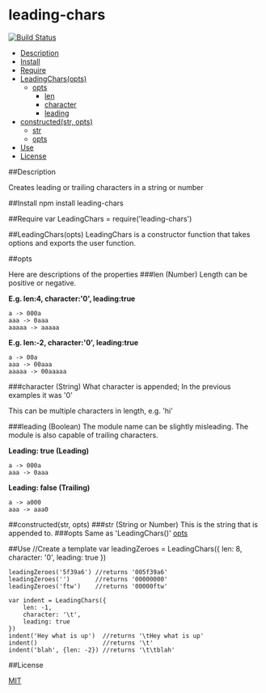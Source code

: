 leading-chars
=============

[![Build Status](https://travis-ci.org/ArtskydJ/leading-chars.svg?branch=master)](https://travis-ci.org/ArtskydJ/leading-chars)

- [Description](#description)
- [Install](#install)
- [Require](#require)
- [LeadingChars(opts)](#leadingcharsopts)
	- [opts](#opts)
		- [len](#len-number)
		- [character](#character-string)
		- [leading](#description)
- [constructed(str, opts)](#description)
	- [str](#str-string-or-number)
	- [opts](#opts-1)
- [Use](#use)
- [License](#license)

##Description

Creates leading or trailing characters in a string or number

##Install
	npm install leading-chars
	
##Require
	var LeadingChars = require('leading-chars')

##LeadingChars(opts)
LeadingChars is a constructor function that takes options and exports the user function.

##opts

Here are descriptions of the properties
###len (Number)
Length can be positive or negative.

**E.g. len:4, character:'0', leading:true**

	a -> 000a  
	aaa -> 0aaa  
	aaaaa -> aaaaa  

**E.g. len:-2, character:'0', leading:true**

	a -> 00a  
	aaa -> 00aaa  
	aaaaa -> 00aaaaa

###character (String)
What character is appended; In the previous examples it was '0'

This can be multiple characters in length, e.g. 'hi'

###leading (Boolean)
The module name can be slightly misleading. The module is also capable of trailing characters.

**Leading: true (Leading)**

	a -> 000a  
	aaa -> 0aaa

**Leading: false (Trailing)**

	a -> a000  
	aaa -> aaa0 

##constructed(str, opts)
###str (String or Number)
This is the string that is appended to.
###opts
Same as 'LeadingChars()' [opts](#opts)

##Use
	//Create a template
	var leadingZeroes = LeadingChars({
		len: 8,
		character: '0',
		leading: true
	})

	leadingZeroes('5f39a6') //returns '005f39a6'
	leadingZeroes('')       //returns '00000000'
	leadingZeroes('ftw')    //returns '00000ftw'

	var indent = LeadingChars({
		len: -1,
		character: '\t',
		leading: true
	})
	indent('Hey what is up')  //returns '\tHey what is up'
	indent()                  //returns '\t'
	indent('blah', {len: -2}) //returns '\t\tblah'

##License

[MIT](http://opensource.org/licenses/MIT)
